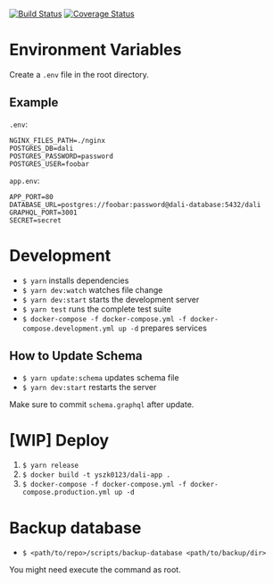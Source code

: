 [![Build Status](https://travis-ci.org/yszk0123/dali.svg?branch=master)](https://travis-ci.org/yszk0123/dali)
[![Coverage Status](https://coveralls.io/repos/github/yszk0123/dali/badge.svg?branch=master)](https://coveralls.io/github/yszk0123/dali?branch=master)

# Environment Variables

Create a `.env` file in the root directory.

## Example

`.env`:

```
NGINX_FILES_PATH=./nginx
POSTGRES_DB=dali
POSTGRES_PASSWORD=password
POSTGRES_USER=foobar
```

`app.env`:

```
APP_PORT=80
DATABASE_URL=postgres://foobar:password@dali-database:5432/dali
GRAPHQL_PORT=3001
SECRET=secret
```

# Development

- `$ yarn` installs dependencies
- `$ yarn dev:watch` watches file change
- `$ yarn dev:start` starts the development server
- `$ yarn test` runs the complete test suite
- `$ docker-compose -f docker-compose.yml -f docker-compose.development.yml up -d` prepares services

## How to Update Schema

- `$ yarn update:schema` updates schema file
- `$ yarn dev:start` restarts the server

Make sure to commit `schema.graphql` after update.

# [WIP] Deploy

1. `$ yarn release`
1. `$ docker build -t yszk0123/dali-app .`
1. `$ docker-compose -f docker-compose.yml -f docker-compose.production.yml up -d`

# Backup database

- `$ <path/to/repo>/scripts/backup-database <path/to/backup/dir>`

You might need execute the command as root.
